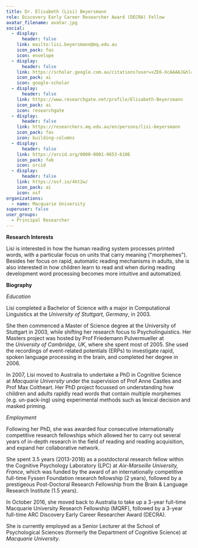 ```yaml
---
title: Dr. Elisabeth (Lisi) Beyersmann
role: Discovery Early Career Researcher Award (DECRA) Fellow
avatar_filename: avatar.jpg
social:
  - display:
      header: false
    link: mailto:lisi.beyersmann@mq.edu.au
    icon_pack: fas
    icon: envelope
  - display:
      header: false
    link: https://scholar.google.com.au/citations?user=xZE6-XcAAAAJ&hl=en
    icon_pack: ai
    icon: google-scholar
  - display:
      header: false
    link: https://www.researchgate.net/profile/Elisabeth-Beyersmann
    icon_pack: ai
    icon: researchgate
  - display:
      header: false
    link: https://researchers.mq.edu.au/en/persons/lisi-beyersmann
    icon_pack: fas
    icon: building-columns
  - display:
      header: false
    link: https://orcid.org/0000-0001-9653-6106
    icon_pack: fab
    icon: orcid
  - display:
      header: false
    link: https://osf.io/4kt2w/
    icon_pack: ai
    icon: osf
organizations:
  - name: Macquarie University
superuser: false
user_groups:
  - Principal Researcher
---
```

**R﻿esearch Interests**

Lisi is interested in how the human reading system processes printed words, with a particular focus on units that carry meaning ("morphemes"). Besides her focus on rapid, automatic reading mechanisms in adults, she is also interested in how children learn to read and when during reading development word processing becomes more intuitive and automatized.

**B﻿iography**

*E﻿ducation*

Lisi completed a Bachelor of Science with a major in Computational Linguistics at the *University of Stuttgart, Germany*, in 2003.

She then commenced a Master of Science degree at the University of Stuttgart in 2003, while shifting her research focus to Psycholinguistics. Her Masters project was hosted by Prof Friedemann Pulvermueller at the *University of Cambridge, UK*, where she spent most of 2005. She used the recordings of event-related potentials (ERPs) to investigate rapid, spoken language processing in the brain, and completed her degree in 2006.

In 2007, Lisi moved to Australia to undertake a PhD in Cognitive Science at *Macquarie University* under the supervision of Prof Anne Castles and Prof Max Coltheart. Her PhD project focussed on understanding how children and adults rapidly read words that contain multiple morphemes (e.g. un-pack-ing) using experimental methods such as lexical decision and masked priming.

*E﻿mployment*

Following her PhD, she was awarded four consecutive internationally competitive research fellowships which allowed her to carry out several years of in-depth research in the field of reading and reading acquisition, and expand her collaborative network.

She spent 3.5 years (2013-2016) as a postdoctoral research fellow within the Cognitive Psychology Laboratory (LPC) at *Aix-Marseille University, France*, which was funded by the award of an internationally competitive full-time Fyssen Foundation research fellowship (2 years), followed by a prestigeous Post-Doctoral Research Fellowship from the Brain & Language Research Institute (1.5 years).

In October 2016, she moved back to Australia to take up a 3-year full-time Macquarie University Research Fellowship (MQRF), followed by a 3-year full-time ARC Discovery Early Career Researcher Award (DECRA). 

She is currently employed as a Senior Lecturer at the School of Psychological Sciences (formerly the Department of Cognitive Science) at *Macquarie University*.
